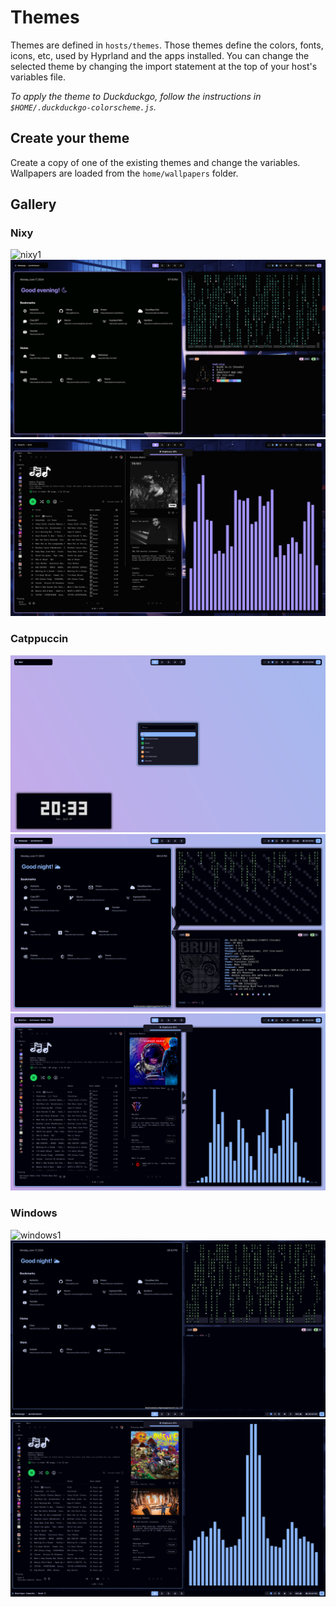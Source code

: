 # Themes

Themes are defined in `hosts/themes`. Those themes define the colors, fonts, icons, etc, used by Hyprland and the apps installed.
You can change the selected theme by changing the import statement at the top of your host's variables file.

*To apply the theme to Duckduckgo, follow the instructions in `$HOME/.duckduckgo-colorscheme.js`.*

## Create your theme

Create a copy of one of the existing themes and change the variables.
Wallpapers are loaded from the `home/wallpapers` folder.

## Gallery

### Nixy

![nixy1](src/nixy/1.png)
![nixy2](src/nixy/2.png)
![nixy3](src/nixy/3.png)

### Catppuccin

![catppuccin1](src/catppuccin/1.png)
![catppuccin2](src/catppuccin/2.png)
![catppuccin3](src/catppuccin/3.png)

### Windows

![windows1](src/windows/1.png)
![windows2](src/windows/2.png)
![windows3](src/windows/3.png)
